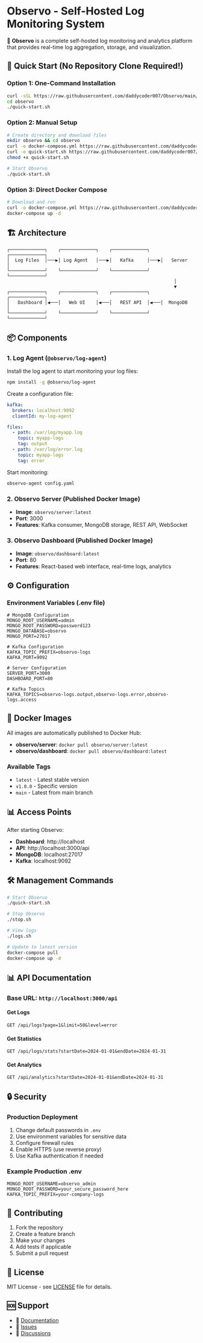 # Observo - Self-Hosted Log Monitoring System

🚀 **Observo** is a complete self-hosted log monitoring and analytics platform that provides real-time log aggregation, storage, and visualization.

## 🚀 Quick Start (No Repository Clone Required!)

### Option 1: One-Command Installation
```bash
curl -sSL https://raw.githubusercontent.com/daddycoder007/Observo/main/get-observo.sh | bash
cd observo
./quick-start.sh
```

### Option 2: Manual Setup
```bash
# Create directory and download files
mkdir observo && cd observo
curl -o docker-compose.yml https://raw.githubusercontent.com/daddycoder007/Observo/main/docker-compose.yml
curl -o quick-start.sh https://raw.githubusercontent.com/daddycoder007/Observo/main/quick-start.sh
chmod +x quick-start.sh

# Start Observo
./quick-start.sh
```

### Option 3: Direct Docker Compose
```bash
# Download and run
curl -o docker-compose.yml https://raw.githubusercontent.com/daddycoder007/Observo/main/docker-compose.yml
docker-compose up -d
```

## 🏗️ Architecture

```
┌─────────────┐    ┌─────────────┐    ┌─────────────┐    ┌─────────────┐
│  Log Files  │───▶│ Log Agent   │───▶│   Kafka     │───▶│   Server    │
└─────────────┘    └─────────────┘    └─────────────┘    └─────────────┘
                                                              │
                                                              ▼
┌─────────────┐    ┌─────────────┐    ┌─────────────┐    ┌─────────────┐
│   Dashboard │◀───│   Web UI    │◀───│   REST API  │◀───│  MongoDB    │
└─────────────┘    └─────────────┘    └─────────────┘    └─────────────┘
```

## 📦 Components

### 1. Log Agent (`@observo/log-agent`)
Install the log agent to start monitoring your log files:

```bash
npm install -g @observo/log-agent
```

Create a configuration file:
```yaml
kafka:
  brokers: localhost:9092
  clientId: my-log-agent

files:
  - path: /var/log/myapp.log
    topic: myapp-logs
    tag: output
  - path: /var/log/error.log
    topic: myapp-logs
    tag: error
```

Start monitoring:
```bash
observo-agent config.yaml
```

### 2. Observo Server (Published Docker Image)
- **Image**: `observo/server:latest`
- **Port**: 3000
- **Features**: Kafka consumer, MongoDB storage, REST API, WebSocket

### 3. Observo Dashboard (Published Docker Image)
- **Image**: `observo/dashboard:latest`
- **Port**: 80
- **Features**: React-based web interface, real-time logs, analytics

## ⚙️ Configuration

### Environment Variables (.env file)
```env
# MongoDB Configuration
MONGO_ROOT_USERNAME=admin
MONGO_ROOT_PASSWORD=password123
MONGO_DATABASE=observo
MONGO_PORT=27017

# Kafka Configuration
KAFKA_TOPIC_PREFIX=observo-logs
KAFKA_PORT=9092

# Server Configuration
SERVER_PORT=3000
DASHBOARD_PORT=80

# Kafka Topics
KAFKA_TOPICS=observo-logs.output,observo-logs.error,observo-logs.access
```

## 🐳 Docker Images

All images are automatically published to Docker Hub:

- **observo/server**: `docker pull observo/server:latest`
- **observo/dashboard**: `docker pull observo/dashboard:latest`

### Available Tags
- `latest` - Latest stable version
- `v1.0.0` - Specific version
- `main` - Latest from main branch

## 📊 Access Points

After starting Observo:

- **Dashboard**: http://localhost
- **API**: http://localhost:3000/api
- **MongoDB**: localhost:27017
- **Kafka**: localhost:9092

## 🛠️ Management Commands

```bash
# Start Observo
./quick-start.sh

# Stop Observo
./stop.sh

# View logs
./logs.sh

# Update to latest version
docker-compose pull
docker-compose up -d
```

## 📊 API Documentation

### Base URL: `http://localhost:3000/api`

#### Get Logs
```http
GET /api/logs?page=1&limit=50&level=error
```

#### Get Statistics
```http
GET /api/logs/stats?startDate=2024-01-01&endDate=2024-01-31
```

#### Get Analytics
```http
GET /api/analytics?startDate=2024-01-01&endDate=2024-01-31
```

## 🔒 Security

### Production Deployment
1. Change default passwords in `.env`
2. Use environment variables for sensitive data
3. Configure firewall rules
4. Enable HTTPS (use reverse proxy)
5. Use Kafka authentication if needed

### Example Production .env
```env
MONGO_ROOT_USERNAME=observo_admin
MONGO_ROOT_PASSWORD=your_secure_password_here
KAFKA_TOPIC_PREFIX=your-company-logs
```

## 🤝 Contributing

1. Fork the repository
2. Create a feature branch
3. Make your changes
4. Add tests if applicable
5. Submit a pull request

## 📄 License

MIT License - see [LICENSE](LICENSE) file for details.

## 🆘 Support

- 📖 [Documentation](https://github.com/daddycoder007/Observo/wiki)
- 🐛 [Issues](https://github.com/daddycoder007/Observo/issues)
- 💬 [Discussions](https://github.com/daddycoder007/Observo/discussions) 